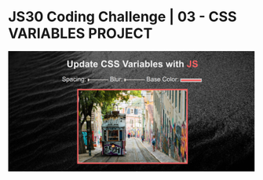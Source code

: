# JS30 Coding Challenge | 03 - CSS VARIABLES PROJECT

![screencapture of css variables project](images/screencapture.png)
